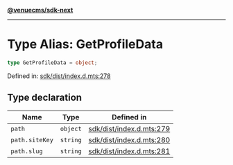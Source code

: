 [**@venuecms/sdk-next**](../Index.md)

***

# Type Alias: GetProfileData

```ts
type GetProfileData = object;
```

Defined in: [sdk/dist/index.d.mts:278](https://github.com/venuecms/sdk/blob/1c1bdce3c89568d47e3eb3ec42df293b4e3a3a09/packages/sdk/dist/index.d.mts#L278)

## Type declaration

| Name | Type | Defined in |
| ------ | ------ | ------ |
| <a id="path"></a> `path` | `object` | [sdk/dist/index.d.mts:279](https://github.com/venuecms/sdk/blob/1c1bdce3c89568d47e3eb3ec42df293b4e3a3a09/packages/sdk/dist/index.d.mts#L279) |
| `path.siteKey` | `string` | [sdk/dist/index.d.mts:280](https://github.com/venuecms/sdk/blob/1c1bdce3c89568d47e3eb3ec42df293b4e3a3a09/packages/sdk/dist/index.d.mts#L280) |
| `path.slug` | `string` | [sdk/dist/index.d.mts:281](https://github.com/venuecms/sdk/blob/1c1bdce3c89568d47e3eb3ec42df293b4e3a3a09/packages/sdk/dist/index.d.mts#L281) |
